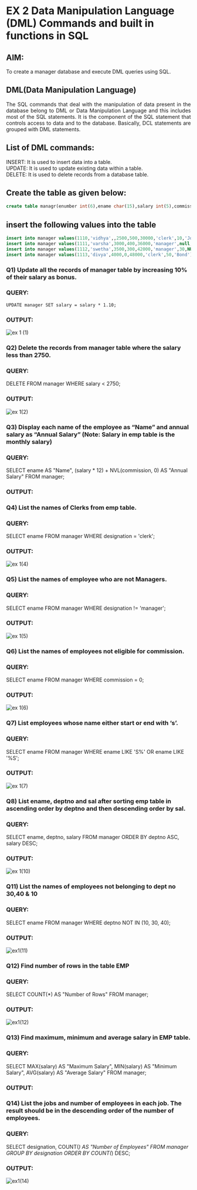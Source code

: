 # EX 2 Data Manipulation Language (DML) Commands and built in functions in SQL
## AIM:
To create a manager database and execute DML queries using SQL.


## DML(Data Manipulation Language)
<div align="justify">
The SQL commands that deal with the manipulation of data present in the database belong to DML or Data Manipulation Language and this includes most of the SQL statements. It is the component of the SQL statement that controls access to data and to the database. Basically, DCL statements are grouped with DML statements.
</div>

## List of DML commands: 
<div align="justify">
INSERT: It is used to insert data into a table.<br>
UPDATE: It is used to update existing data within a table.<br>
DELETE: It is used to delete records from a database table.<br>
</div>

## Create the table as given below:
```sql
create table managr(enumber int(6),ename char(15),salary int(5),commission int(4),annualsalary int(7),designation char(10),deptno int(2),reporting char(10));
```
## insert the following values into the table
```sql
insert into manager values(1110,'vidhya',,2500,500,30000,'clerk',10,'John');
insert into manager values(1111,'varsha',3000,400,36000,'manager',null,'James');
insert into manager values(1112,'swetha',3500,300,42000,'manager',30,NULL);
insert into manager values(1113,'divya',4000,0,48000,'clerk',50,'Bond');
```

### Q1) Update all the records of manager table by increasing 10% of their salary as bonus.

### QUERY:
`UPDATE manager SET salary = salary * 1.10;`

### OUTPUT:
![ex 1 (1)](https://github.com/vidhyasrikachapalayam/EX-2-Data-Manipulation-Language-DML-and-Data-Control-Language-DCL-Commands/assets/119477817/82eb334b-1cf5-4e41-a59e-1fd150337e79)


### Q2) Delete the records from manager table where the salary less than 2750.

### QUERY:
DELETE FROM manager WHERE salary < 2750;

### OUTPUT:
![ex 1(2)](https://github.com/vidhyasrikachapalayam/EX-2-Data-Manipulation-Language-DML-and-Data-Control-Language-DCL-Commands/assets/119477817/1c77645e-9cfa-4e9e-956d-5644377970a9)


### Q3) Display each name of the employee as “Name” and annual salary as “Annual Salary” (Note: Salary in emp table is the monthly salary)

### QUERY:
SELECT ename AS "Name", (salary * 12) + NVL(commission, 0) AS "Annual Salary" FROM manager;
### OUTPUT:


### Q4)	List the names of Clerks from emp table.

### QUERY:
SELECT ename FROM manager WHERE designation = 'clerk';

### OUTPUT:
![ex 1(4)](https://github.com/vidhyasrikachapalayam/EX-2-Data-Manipulation-Language-DML-and-Data-Control-Language-DCL-Commands/assets/119477817/366b5931-0285-45a7-be35-d8be1b34d0ff)


### Q5)	List the names of employee who are not Managers.

### QUERY:
SELECT ename FROM manager WHERE designation != 'manager';

### OUTPUT:
![ex 1(5)](https://github.com/vidhyasrikachapalayam/EX-2-Data-Manipulation-Language-DML-and-Data-Control-Language-DCL-Commands/assets/119477817/84711c57-81ed-4d32-beb0-e51d9f891939)


### Q6)	List the names of employees not eligible for commission.

### QUERY:
SELECT ename FROM manager WHERE commission = 0;

### OUTPUT:
![ex 1(6)](https://github.com/vidhyasrikachapalayam/EX-2-Data-Manipulation-Language-DML-and-Data-Control-Language-DCL-Commands/assets/119477817/bce13436-d26a-42f7-87ab-b7c796f6cf80)


### Q7)	List employees whose name either start or end with ‘s’.

### QUERY:
SELECT ename FROM manager WHERE ename LIKE 'S%' OR ename LIKE '%S';

### OUTPUT:
![ex 1(7)](https://github.com/vidhyasrikachapalayam/EX-2-Data-Manipulation-Language-DML-and-Data-Control-Language-DCL-Commands/assets/119477817/f7a422bb-0798-4e26-b358-06d5f41324ea)







### Q8)	List ename, deptno and sal after sorting emp table in ascending order by deptno and then descending order by sal.

### QUERY:
SELECT ename, deptno, salary FROM manager ORDER BY deptno ASC, salary DESC;

### OUTPUT:
![ex 1(10)](https://github.com/vidhyasrikachapalayam/EX-2-Data-Manipulation-Language-DML-and-Data-Control-Language-DCL-Commands/assets/119477817/df15e491-45ce-44b9-971b-f86dd862b970)



### Q11) List the names of employees not belonging to dept no 30,40 & 10

### QUERY:
SELECT ename FROM manager WHERE deptno NOT IN (10, 30, 40);
### OUTPUT:
![ex1(11)](https://github.com/vidhyasrikachapalayam/EX-2-Data-Manipulation-Language-DML-and-Data-Control-Language-DCL-Commands/assets/119477817/5a04a961-2e28-4f52-8d7c-89bdd868b29d)



### Q12) Find number of rows in the table EMP

### QUERY:
SELECT COUNT(*) AS "Number of Rows" FROM manager;

### OUTPUT:
![ex1(12)](https://github.com/vidhyasrikachapalayam/EX-2-Data-Manipulation-Language-DML-and-Data-Control-Language-DCL-Commands/assets/119477817/f6adc75e-a938-4e4f-86ad-efae9627c3a1)


### Q13) Find maximum, minimum and average salary in EMP table.

### QUERY:
SELECT MAX(salary) AS "Maximum Salary", MIN(salary) AS "Minimum Salary", AVG(salary) AS "Average Salary" FROM manager;

### OUTPUT:



### Q14) List the jobs and number of employees in each job. The result should be in the descending order of the number of employees.

### QUERY:
SELECT designation, COUNT(*) AS "Number of Employees" FROM manager GROUP BY designation ORDER BY COUNT(*) DESC;

### OUTPUT:
![ex1(14)](https://github.com/vidhyasrikachapalayam/EX-2-Data-Manipulation-Language-DML-and-Data-Control-Language-DCL-Commands/assets/119477817/93bcc881-061e-44c7-8449-f0b76af9bc53)


